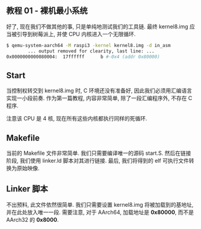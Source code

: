 教程 01 - 裸机最小系统
---------------------

好了, 现在我们不做其他的事, 只是单纯地测试我们的工具链. 最终 kernel8.img 应当被引导到树莓派上, 并使 CPU 内核进入一个无限循环.

```sh
$ qemu-system-aarch64 -M raspi3 -kernel kernel8.img -d in_asm
        ... output removed for clearity, last line: ...
0x0000000000080004:  17ffffff      b #-0x4 (addr 0x80000)
```

Start
-----

当控制权转交到 kernel8.img 时, C 环境还没有准备好, 因此我们必须用汇编语言实现一小段前奏. 作为第一篇教程, 内容非常简单, 除了一段汇编程序外, 不存在 C 程序.

注意该 CPU 是 4 核, 现在所有这些内核都执行同样的死循环.

Makefile
--------

当前的 Makefile 文件非常简单. 我们只需要编译唯一的源码 start.S. 然后在链接阶段, 我们使用 linker.ld 脚本对其进行链接. 最后, 我们将得到的 elf 可执行文件转换为原始映像.

Linker 脚本
----------

不出预料, 此文件依然很简单. 我们只需要设置 kernel8.img 将被加载到的基地址, 并在此处放入唯一一段. 需要注意, 对于 AArch64, 加载地址是 **0x80000**, 而不是 AArch32 的 **0x8000**.
